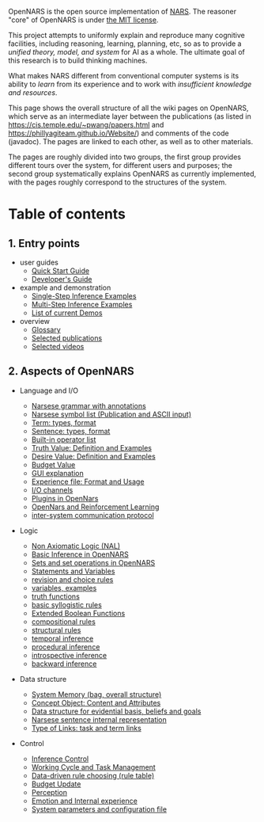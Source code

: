 OpenNARS is the open source implementation of [NARS](https://cis.temple.edu/~pwang/NARS-Intro.html).
The reasoner "core" of OpenNARS is under [the MIT license](https://opensource.org/licenses/MIT).

This project attempts to uniformly explain and reproduce many cognitive facilities, including reasoning, learning, planning, etc, so as to provide a _unified theory, model, and system_ for AI as a whole. The ultimate goal of this research is to build thinking machines.

What makes NARS different from conventional computer systems is its ability to _learn_ from its experience and to work with _insufficient knowledge and resources_.

This page shows the overall structure of all the wiki pages on OpenNARS, which serve as an intermediate layer between the publications (as listed in https://cis.temple.edu/~pwang/papers.html and https://phillyagiteam.github.io/Website/) and comments of the code (javadoc). The pages are linked to each other, as well as to other materials.

The pages are roughly divided into two groups, the first group provides different tours over the system, for different users and purposes; the second group systematically explains OpenNARS as currently implemented, with the pages roughly correspond to the structures of the system.

# Table of contents
## 1. Entry points
  - user guides
    * [Quick Start Guide](https://github.com/opennars/opennars/wiki/Quick-Start-Guide)
    * [Developer's Guide](https://github.com/opennars/opennars/wiki/Developers-Guide)
  - example and demonstration
    * [Single-Step Inference Examples](https://github.com/opennars/opennars/wiki/Single-step-Inference-examples)
    * [Multi-Step Inference Examples](https://github.com/opennars/opennars/wiki/MultiStep-Examples)
    * [List of current Demos](https://github.com/opennars/opennars/wiki/List-of-current-Demos) 
  - overview
    * [Glossary](https://github.com/opennars/opennars/wiki/OpenNARS-Glossary)
    * [Selected publications](https://github.com/opennars/opennars/wiki/Publications)
    * [Selected videos](https://github.com/opennars/opennars/wiki/Selected-Vidseos)


## 2. Aspects of OpenNARS
  - Language and I/O
    * [Narsese grammar with annotations](https://github.com/opennars/opennars/wiki/Narsese-Grammar-(Input-Output-Format))
    * [Narsese symbol list (Publication and ASCII input)](https://github.com/opennars/opennars/wiki/Narsese-symbol-list-(ASCII-version-))
    * [Term: types, format](https://github.com/opennars/opennars/wiki/Term:-types,-format)
    * [Sentence: types, format](https://github.com/opennars/opennars/wiki/Sentence:-types,-format)
    * [Built-in operator list](https://github.com/opennars/opennars/wiki/Built-in-operator-list)
    * [Truth Value: Definition and Examples](https://github.com/opennars/opennars/wiki/Truth-Value:-Definition-and-Examples)
    * [Desire Value: Definition and Examples](https://github.com/opennars/opennars/wiki/Desire-Value:-Definition-and-Examples)
    * [Budget Value](https://github.com/opennars/opennars/wiki/Budget-Value)
    * [GUI explanation](https://github.com/opennars/opennars/wiki/Graphical-User-Interface)
    * [Experience file: Format and Usage](https://github.com/opennars/opennars/wiki/Experience-file:-Format-and-Usage)
    * [I/O channels](https://github.com/opennars/opennars/wiki/Input-and-Output-Channels)
    * [Plugins in OpenNars](https://github.com/opennars/opennars/wiki/Plugins)
    * [OpenNars and Reinforcement Learning](https://github.com/opennars/opennars/wiki/Reinforcement-Learning)
    * [inter-system communication protocol](https://github.com/opennars/opennars/wiki/NarNode,-communication-between-reasoners-over-UDP)
    
  - Logic
    * [Non Axiomatic Logic (NAL)](https://github.com/opennars/opennars/wiki/Non-Axiomatic-Logic-(NAL),-Logic-behind-OpenNARS) 
    * [Basic Inference in OpenNARS](https://github.com/opennars/opennars/wiki/Basic-Inference-in-OpenNARS)
    * [Sets and set operations in OpenNARS](https://github.com/opennars/opennars/wiki/Sets-and-set-operations-in-OpenNARS)
    * [Statements and Variables](https://github.com/opennars/opennars/wiki/Statements-and-Variables-in-OpenNARS)
    * [revision and choice rules](https://github.com/opennars/opennars/wiki/Revision-and-Choice-Rules)
    * [variables, examples](https://github.com/opennars/opennars/wiki/Use-of-Variables-in-OpenNARS)
    * [truth functions](https://github.com/opennars/opennars/wiki/Truth-Functions)
    * [basic syllogistic rules](https://github.com/opennars/opennars/wiki/Basic-Syllogistic-Rules)
    * [Extended Boolean Functions](https://github.com/opennars/opennars/wiki/Extended-Boolean-Functions-in-OpenNARS)
    * [compositional rules](https://github.com/opennars/opennars/wiki/Composition)
    * [structural rules](https://github.com/opennars/opennars/wiki/Structure)
    * [temporal inference](https://github.com/opennars/opennars/wiki/Temporal-Inference)
    * [procedural inference](https://github.com/opennars/opennars/wiki/Procedural-Inference) 
    * [introspective inference](https://github.com/opennars/opennars/wiki/Introspective-Inference)
    * [backward inference](https://github.com/opennars/opennars/wiki/Backward-Inference-in-OpenNARS) 

  - Data structure
    * [System Memory (bag, overall structure)](https://github.com/opennars/opennars/wiki/System-Memory-(bag,-overall-structure))
    * [Concept Object: Content and Attributes](https://github.com/opennars/opennars/wiki/Concept-Object:-Content-and-Attributes)
    * [Data structure for evidential basis, beliefs and goals](https://github.com/opennars/opennars/wiki/Data-structure-for-evidential-basis,-beliefs-and-goals)
    * [Narsese sentence internal representation](https://github.com/opennars/opennars/wiki/Narsese-Sentence-Internal--Representation)
    * [Type of Links: task and term links](https://github.com/opennars/opennars/wiki/Types-of-Links:-task-and-term-links)
    
  - Control
    * [Inference Control](https://github.com/opennars/opennars/wiki/Inference-Control)
    * [Working Cycle and Task Management](https://github.com/opennars/opennars/wiki/Working-Cycle-and-Tasks-Management-in-OpenNARS)
    * [Data-driven rule choosing (rule table)](https://github.com/opennars/opennars/wiki/Data-driven-rule-choosing-(rule-table))
    * [Budget Update](https://github.com/opennars/opennars/wiki/Budget-Update)
    * [Perception](https://github.com/opennars/opennars/wiki/Perception-In-OpenNARS)
    * [Emotion and Internal experience](https://github.com/opennars/opennars/wiki/Emotion-and-Internal-experience)
    * [System parameters and configuration file](https://github.com/opennars/opennars/wiki/System-parameters-and-configuration-file)